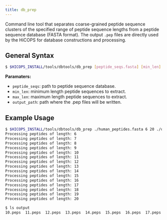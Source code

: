 ```yaml
---
title: db_prep
---
```


Command line tool that separates coarse-grained peptide sequence clusters of the specified range of peptide sequence lengths from a peptide sequence database (FASTA format). The output `.pep` files are directly used by the HiCOPS for database constructions and processing.

## General Syntax

```bash
$ $HICOPS_INSTALL/tools/dbtools/db_prep [peptide_seqs.fasta] [min_len] [max_len] [Optional: output_path]
```

**Paramaters:**
* `peptide_seqs`: path to peptide sequence database.        
* `min_len`: minimum length peptide sequences to extract.      
* `max_len`: maximum length peptide sequences to extract.      
* `output_path`: path where the .pep files will be written.       

## Example Usage

```bash
$ $HICOPS_INSTALL/tools/dbtools/db_prep ./human_peptides.fasta 6 20 ./output
Processing peptides of length: 6
Processing peptides of length: 7
Processing peptides of length: 8
Processing peptides of length: 9
Processing peptides of length: 10
Processing peptides of length: 11
Processing peptides of length: 12
Processing peptides of length: 13
Processing peptides of length: 14
Processing peptides of length: 15
Processing peptides of length: 16
Processing peptides of length: 17
Processing peptides of length: 18
Processing peptides of length: 19
Processing peptides of length: 20

$ ls output
10.peps  11.peps  12.peps  13.peps  14.peps  15.peps  16.peps  17.peps  18.peps  19.peps  20.peps  6.peps  7.peps  8.peps  9.peps
```